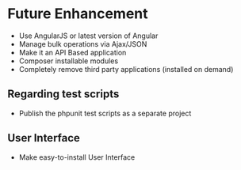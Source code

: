 # Future Enhancement

 * Use AngularJS or latest version of Angular
 * Manage bulk operations via Ajax/JSON
 * Make it an API Based application
 * Composer installable modules
 * Completely remove third party applications (installed on demand)

 
## Regarding test scripts

 * Publish the phpunit test scripts as a separate project


## User Interface

 * Make easy-to-install User Interface
